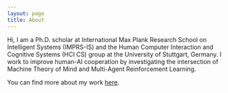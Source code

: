 ```yaml
---
layout: page
title: About
---
```


<p class="message">
  Hi, I am a Ph.D. scholar at International Max Plank Research School on Intelligent Systems (IMPRS-IS) and the Human Computer Interaction and Cognitive Systems (HCI CS) group at the University of Stuttgart, Germany. I work to improve human-AI cooperation by investigating the intersection of Machine Theory of Mind and Multi-Agent Reinforcement Learning.
</p>

You can find more about my work [here](https://www.perceptualui.org/people/ruhdorfer/).

